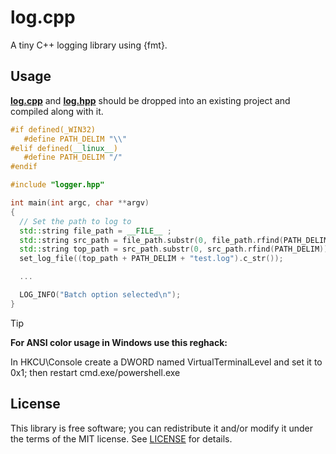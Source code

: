 # log.cpp
A tiny C++ logging library using {fmt}.


## Usage
**[log.cpp](src/log.cpp?raw=1)** and **[log.hpp](src/log.hpp?raw=1)** should be dropped
into an existing project and compiled along with it.

```cpp
#if defined(_WIN32)
   #define PATH_DELIM "\\"
#elif defined(__linux__)
   #define PATH_DELIM "/"
#endif

#include "logger.hpp"

int main(int argc, char **argv)
{
  // Set the path to log to
  std::string file_path = __FILE__ ;
  std::string src_path = file_path.substr(0, file_path.rfind(PATH_DELIM));
  std::string top_path = src_path.substr(0, src_path.rfind(PATH_DELIM));
  set_log_file((top_path + PATH_DELIM + "test.log").c_str());

  ...

  LOG_INFO("Batch option selected\n");
}  
```


> [!TIP]
> __For ANSI color usage in Windows use this reghack:__
> 
> In HKCU\Console create a DWORD named VirtualTerminalLevel 
> and set it to 0x1; then restart cmd.exe/powershell.exe

## License
This library is free software; you can redistribute it and/or modify it under
the terms of the MIT license. See [LICENSE](LICENSE) for details.
